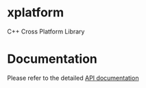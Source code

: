 # xplatform
C++ Cross Platform Library

# Documentation
Please refer to the detailed [API documentation](https://codedocs.xyz/Malcolmnixon/xplatform/)